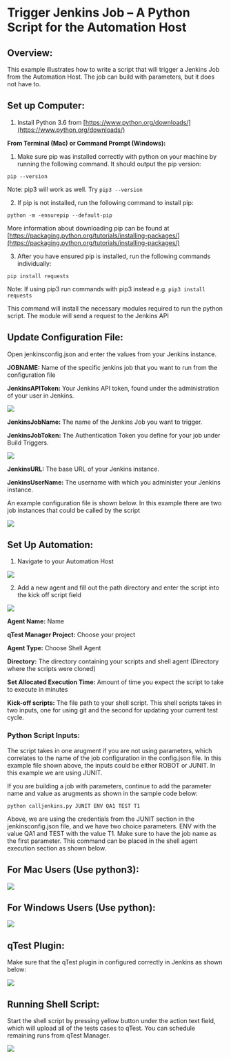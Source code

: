 # Trigger Jenkins Job – A Python Script for the Automation Host

## Overview:

This example illustrates how to write a script that will trigger a Jenkins Job from the Automation Host. The job can build with parameters, but it does not have to. 

## Set up Computer:

1) Install Python 3.6 from [https://www.python.org/downloads/](https://www.python.org/downloads/)


**From Terminal (Mac) or Command Prompt (Windows):**

1. Make sure pip was installed correctly with python on your machine by running the following command. It should output the pip version:

 `pip --version`

 Note: pip3 will work as well. Try `pip3 --version`

2. If pip is not installed, run the following command to install pip:

 `python -m -ensurepip --default-pip`

More information about downloading pip can be found at [https://packaging.python.org/tutorials/installing-packages/](https://packaging.python.org/tutorials/installing-packages/)

3. After you have ensured pip is installed, run the following commands individually:

`pip install requests`

Note: If using pip3 run commands with pip3 instead e.g. `pip3 install requests`

This command will install the necessary modules required to run the python script. The module will send a request to the Jenkins API

## Update Configuration File:

Open jenkinsconfig.json and enter the values from your Jenkins instance.

**JOBNAME:** Name of the specific jenkins job that you want to run from the configuration file

**JenkinsAPIToken:** Your Jenkins API token, found under the administration of your user in Jenkins.

![](../images/jenkinsapitoken.png)

**JenkinsJobName:** The name of the Jenkins Job you want to trigger.

**JenkinsJobToken:** The Authentication Token you define for your job under Build Triggers.

![](../images/jenkinsjobtoken.png)

**JenkinsURL:** The base URL of your Jenkins instance.

**JenkinsUserName:** The username with which you administer your Jenkins instance.

An example configuration file is shown below. In this example there are two job instances that could be called by the script

![](../images/confjenkins.png)

## Set Up Automation:

1. Navigate to your Automation Host

 ![](../images/autohost.png)

2.    Add a new agent and fill out the path directory and enter the script into the kick off script field

![](../images/add.png)
 
**Agent Name:** Name

**qTest Manager Project:** Choose your project

**Agent Type:** Choose Shell Agent

**Directory:** The directory containing your scripts and shell agent (Directory where the scripts were cloned)

**Set Allocated Execution Time:** Amount of time you expect the script to take to execute in minutes

**Kick-off scripts:** The file path to your shell script. This shell scripts takes in two inputs, one for using git and the second for updating your current test cycle.

### Python Script Inputs:

The script takes in one arugment if you are not using parameters, which correlates to the name of the job configuration in the config.json file. In this example file shown above, the inputs could be either ROBOT or JUNIT. In this example we are using JUNIT.

If you are building a job with parameters, continue to add the parameter name and value as arugments as shown in the sample code below:

`python calljenkins.py JUNIT ENV QA1 TEST T1`

Above, we are using the credentials from the JUNIT section in the jenkinsconfig.json file, and we have two choice parameters. ENV with the value QA1 and TEST with the value T1. Make sure to have the job name as the first parameter. This command can be placed in the shell agent execution section as shown below.

## For Mac Users (Use python3):

![](../images/jenkinsmachost.png)

## For Windows Users (Use python):

![](../images/jenkinswindowshost.png)

## qTest Plugin:

Make sure that the qTest plugin in configured correctly in Jenkins as shown below:

![](../images/pluginjenkins.png)

## Running Shell Script:

Start the shell script by pressing yellow button under the action text field, which will upload all of the tests cases to qTest. You can schedule remaining runs from qTest Manager.

 ![](../images/jenkinsrun.png)

